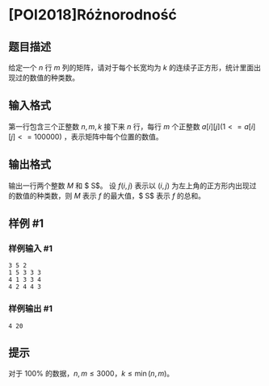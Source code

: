 # [POI2018]Różnorodność

## 题目描述

给定一个 $n$ 行 $m$ 列的矩阵，请对于每个长宽均为 $k$ 的连续子正方形，统计里面出现过的数值的种类数。

## 输入格式

第一行包含三个正整数 $n,m,k$
接下来 $n$ 行，每行 $m$ 个正整数 $a[i][j](1<=a[i][j]<=100000)$ ，表示矩阵中每个位置的数值。

## 输出格式

输出一行两个整数 $M$ 和 $ S$。
设 $f(i,j)$ 表示以 $(i,j)$ 为左上角的正方形内出现过的数值的种类数，则 $M$ 表示 $f$ 的最大值，$ S$ 表示 $f$ 的总和。

## 样例 #1

### 样例输入 #1
```
3 5 2
1 5 3 3 3
4 1 3 3 4
4 2 4 4 3
```

### 样例输出 #1

```
4 20
```

## 提示

对于 $100\%$ 的数据，$n,m\le3000$，$k\le \min(n,m)$。

